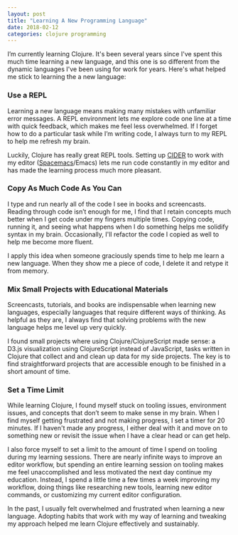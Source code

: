 ```yaml
---
layout: post
title: "Learning A New Programming Language"
date: 2018-02-12
categories: clojure programming
---
```


I’m currently learning Clojure.
It's been several years since I've spent this much time learning a new language,
and this one is so different from the dynamic languages I've been using for work for years.
Here's what helped me stick to learning the a new language:


### Use a REPL

Learning a new language means making many mistakes with unfamiliar error messages.
A REPL environment lets me explore code one line at a time with quick feedback, which makes me feel less overwhelmed.
If I forget how to do a particular task while I’m writing code, I always turn to my REPL to help me refresh my brain.

Luckily, Clojure has really great REPL tools.
Setting up [CIDER](https://cider.readthedocs.io/en/latest/) to work with my editor
([Spacemacs](http://spacemacs.org/)/Emacs) lets me run code constantly in my editor and has made the
learning process much more pleasant.


### Copy As Much Code As You Can

I type and run nearly all of the code I see in books and screencasts.
Reading through code isn’t enough for me, I find that I retain concepts much better when I get code under my fingers multiple times.
Copying code, running it, and seeing what happens when I do something helps me solidify syntax in my brain.
Occasionally, I'll refactor the code I copied as well to help me become more fluent.

I apply this idea when someone graciously spends time to help me learn a new language.
When they show me a piece of code, I delete it and retype it from memory.


### Mix Small Projects with Educational Materials

Screencasts, tutorials, and books are indispensable when learning new languages, especially languages that require different ways of thinking.
As helpful as they are, I always find that solving problems with the new language helps me level up very quickly.

I found small projects where using Clojure/ClojureScript made sense:
a D3.js visualization using ClojureScript instead of JavaScript,
tasks written in Clojure that collect and and clean up data for my side projects.
The key is to find straightforward projects that are accessible enough to be finished in a short amount of time.


### Set a Time Limit

While learning Clojure, I found myself stuck on tooling issues, environment issues, and concepts that don’t seem to make sense in my brain.
When I find myself getting frustrated and not making progress, I set a timer for 20 minutes.
If I haven't made any progress, I either deal with it and move on to something new or revisit the issue when I have a clear head or can get help. 

I also force myself to set a limit to the amount of time I spend on tooling during my learning sessions.
There are nearly infinite ways to improve an editor workflow, but spending an entire learning session on tooling makes me feel unaccomplished and less motivated the next day continue my education.
Instead, I spend a little time a few times a week improving my workflow, doing things like researching new tools, learning new editor commands, or customizing my current editor configuration.

In the past, I usually felt overwhelmed and frustrated when learning a new language.
Adopting habits that work with my way of learning and tweaking my approach helped me learn Clojure effectively and sustainably.
